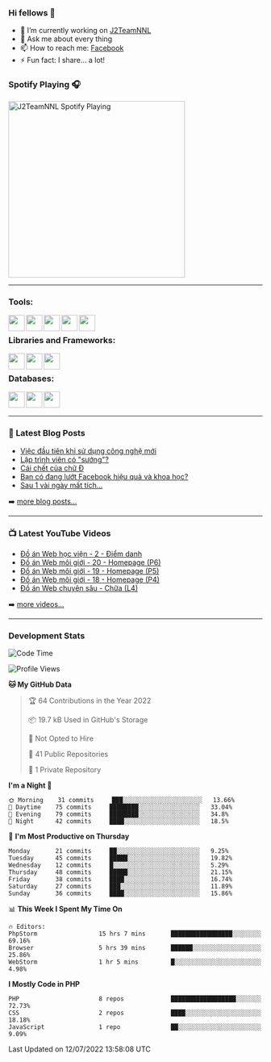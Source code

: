 ### Hi fellows 👋

- 🔭 I’m currently working on [J2TeamNNL]
- 💬 Ask me about every thing
- 📫 How to reach me: [Facebook]
- ⚡ Fun fact: I share... a lot!


### Spotify Playing 🎧
[<img src="https://spotify-playing-git-master.j2teamnnl.vercel.app/api/spotify-playing" alt="J2TeamNNL Spotify Playing" width="350" />](https://open.spotify.com/user/31ghget3jspvgpjwbv5pcwli3smab)

---

### Tools:
<img align='left' height="32" width="32" src="https://cdn.jsdelivr.net/npm/simple-icons@4.8.0/icons/sublimetext.svg" />
<img align='left' height="32" width="32" src="https://cdn.jsdelivr.net/npm/simple-icons@4.8.0/icons/phpstorm.svg" />
<img align='left' height="32" width="32" src="https://cdn.jsdelivr.net/npm/simple-icons@4.8.0/icons/xampp.svg" />
<img align='left' height="32" width="32" src="https://cdn.jsdelivr.net/npm/simple-icons@4.8.0/icons/laragon.svg" />
<img align='left' height="32" width="32" src="https://cdn.jsdelivr.net/npm/simple-icons@4.8.0/icons/docker.svg" />
<br>

### Libraries and Frameworks:
<img align='left' height="32" width="32" src="https://cdn.jsdelivr.net/npm/simple-icons@4.8.0/icons/jquery.svg" />
<img align='left' height="32" width="32" src="https://cdn.jsdelivr.net/npm/simple-icons@4.8.0/icons/laravel.svg" />
<img align='left' height="32" width="32" src="https://cdn.jsdelivr.net/npm/simple-icons@4.8.0/icons/nuxt-dot-js.svg" />
<br>

### Databases:
<img align='left' height="32" width="32" src="https://cdn.jsdelivr.net/npm/simple-icons@4.8.0/icons/mysql.svg" />
<img align='left' height="32" width="32" src="https://cdn.jsdelivr.net/npm/simple-icons@4.8.0/icons/postgresql.svg" />
<img align='left' height="32" width="32" src="https://cdn.jsdelivr.net/npm/simple-icons@4.8.0/icons/elasticsearch.svg" />

<br>
<br>

---

### 📕 Latest Blog Posts
<!-- BLOG-POST-LIST:START -->
- [Việc đầu tiên khi sử dụng công nghệ mới](https://j2teamnnl.blogspot.com/2020/07/viec-au-tien-khi-su-dung-cong-nghe-moi.html)
- [Lập trình viên có &quot;sướng&quot;?](https://j2teamnnl.blogspot.com/2020/03/lap-trinh-vien-co.html)
- [Cái chết của chữ Đ](https://j2teamnnl.blogspot.com/2020/01/cai-chet-cua-chu.html)
- [Bạn có đang lướt Facebook hiệu quả và khoa học?](https://j2teamnnl.blogspot.com/2019/08/ban-co-ang-luot-web-hieu-qua-va-khoa-hoc.html)
- [Sau 1 vài ngày mất tích...](https://j2teamnnl.blogspot.com/2019/08/sau-1-vai-ngay-mat-tich.html)
<!-- BLOG-POST-LIST:END -->
➡️ [more blog posts...](https://j2teamnnl.blogspot.com)

---

### 📺 Latest YouTube Videos
<!-- YOUTUBE:START -->
- [Đồ án Web học viện - 2 - Điểm danh](https://www.youtube.com/watch?v=YAqVdLT_D18)
- [Đồ án Web môi giới - 20 - Homepage &lpar;P6&rpar;](https://www.youtube.com/watch?v=lJ-lIxTvSKU)
- [Đồ án Web môi giới - 19 - Homepage &lpar;P5&rpar;](https://www.youtube.com/watch?v=lxFbRIwK_vM)
- [Đồ án Web môi giới - 18 - Homepage &lpar;P4&rpar;](https://www.youtube.com/watch?v=1yUrMbnD2lI)
- [Đồ án Web chuyên sâu - Chữa &lpar;L4&rpar;](https://www.youtube.com/watch?v=QJUoQIH1R9c)
<!-- YOUTUBE:END -->
➡️ [more videos...](https://www.youtube.com/j2teamnnl)

---
### Development Stats
<!--START_SECTION:waka-->
![Code Time](http://img.shields.io/badge/Code%20Time-3%2C162%20hrs%2024%20mins-blue)

![Profile Views](http://img.shields.io/badge/Profile%20Views-100-blue)

**🐱 My GitHub Data** 

> 🏆 64 Contributions in the Year 2022
 > 
> 📦 19.7 kB Used in GitHub's Storage 
 > 
> 🚫 Not Opted to Hire
 > 
> 📜 41 Public Repositories 
 > 
> 🔑 1 Private Repository 
 > 
**I'm a Night 🦉** 

```text
🌞 Morning    31 commits     ███░░░░░░░░░░░░░░░░░░░░░░   13.66% 
🌆 Daytime    75 commits     ████████░░░░░░░░░░░░░░░░░   33.04% 
🌃 Evening    79 commits     ████████░░░░░░░░░░░░░░░░░   34.8% 
🌙 Night      42 commits     ████░░░░░░░░░░░░░░░░░░░░░   18.5%

```
📅 **I'm Most Productive on Thursday** 

```text
Monday       21 commits     ██░░░░░░░░░░░░░░░░░░░░░░░   9.25% 
Tuesday      45 commits     █████░░░░░░░░░░░░░░░░░░░░   19.82% 
Wednesday    12 commits     █░░░░░░░░░░░░░░░░░░░░░░░░   5.29% 
Thursday     48 commits     █████░░░░░░░░░░░░░░░░░░░░   21.15% 
Friday       38 commits     ████░░░░░░░░░░░░░░░░░░░░░   16.74% 
Saturday     27 commits     ███░░░░░░░░░░░░░░░░░░░░░░   11.89% 
Sunday       36 commits     ████░░░░░░░░░░░░░░░░░░░░░   15.86%

```


📊 **This Week I Spent My Time On** 

```text
🔥 Editors: 
PhpStorm                 15 hrs 7 mins       █████████████████░░░░░░░░   69.16% 
Browser                  5 hrs 39 mins       ██████░░░░░░░░░░░░░░░░░░░   25.86% 
WebStorm                 1 hr 5 mins         █░░░░░░░░░░░░░░░░░░░░░░░░   4.98%

```

**I Mostly Code in PHP** 

```text
PHP                      8 repos             ██████████████████░░░░░░░   72.73% 
CSS                      2 repos             ████░░░░░░░░░░░░░░░░░░░░░   18.18% 
JavaScript               1 repo              ██░░░░░░░░░░░░░░░░░░░░░░░   9.09%

```



 Last Updated on 12/07/2022 13:58:08 UTC
<!--END_SECTION:waka-->


[J2TeamNNL]: https://j2teamnnl.com/
[Facebook]: https://fb.me/j2teamnnl
